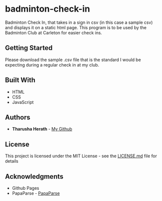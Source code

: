 # badminton-check-in
Badminton Check In, that takes in a sign in csv (in this case a sample csv) and displays it on a static html page. 
This program is to be used by the Badminton Club at Carleton for easier check ins. 

## Getting Started 

Please download the sample .csv file that is the standard I would be expecting during a regular check in at my club.

## Built With

* HTML
* CSS
* JavaScript

## Authors

* **Tharusha Herath** - [My Github](https://github.com/tharushaH)

## License

This project is licensed under the MIT License - see the [LICENSE.md](LICENSE.md) file for details

## Acknowledgments

* Github Pages
* PapaParse - [PapaParse](https://www.papaparse.com/)
